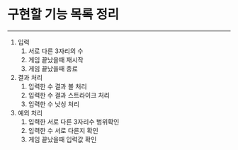# 구현할 기능 목록 정리

---

1. 입력
   1. 서로 다른 3자리의 수
   2. 게임 끝났을때 재시작
   3. 게임 끝났을때 종료
2. 결과 처리
   1. 입력한 수 결과 볼 처리
   2. 입력한 수 결과 스트라이크 처리
   3. 입력한 수 낫싱 처리
3. 예외 처리
   1. 입력한 서로 다른 3자리수 범위확인
   2. 입력한 수 서로 다른지 확인
   3. 게임 끝났을때 입력값 확인